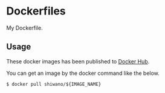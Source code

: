 # Dockerfiles

My Dockerfile.

## Usage

These docker images has been published to [Docker Hub](https://hub.docker.com/).

You can get an image by the docker command like the below.

```
$ docker pull shiwano/${IMAGE_NAME}
```

